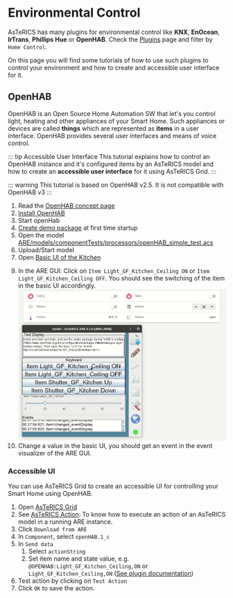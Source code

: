 # Environmental Control

AsTeRICS has many plugins for environmental control like **KNX**, **EnOcean**, **IrTrans**, **Phillips Hue** or **OpenHAB**. Check the [Plugins](/plugins/) page and filter by ```Home Control```.

On this page you will find some tutorials of how to use such plugins to control your environment and how to create and accessible user interface for it.

## OpenHAB

OpenHAB is an Open Source Home Automation SW that let's you control light, heating and other appliances of your Smart Home. Such appliances or devices are called **things** which are represented as **items** in a user interface. OpenHAB provides several user interfaces and means of voice control.

<!-- ![Screenshot: openHAB demo with different options (./light, heating, temperature, ...)](/plugins/processors/img/openhab_overview.png "Screenshot: openHAB demo with different options (light, heating, temperature, ...)") -->

::: tip Accessible User Interface
This tutorial explains how to control an OpenHAB instance and it's configured items by an AsTeRICS model and how to create an **accessible user interface** for it using AsTeRICS Grid.
:::

::: warning
This tutorial is based on OpenHAB v2.5. It is not compatible with OpenHAB v3
:::

1. Read the [OpenHAB concept page](https://v2.openhab.org/v2.5/docs/concepts/)
2. [Install OpenHAB](https://v2.openhab.org/download/)
3. Start openHab
4. [Create demo package](https://v2.openhab.org/v2.5/docs/configuration/packages.html#demo-package-sample-setup) at first time startup
5. Open the model [ARE/models/componentTests/processors/openHAB_simple_test.acs](http://webacs.asterics.eu/?areBaseURI=https://127.0.0.1:8083&openFile=https://raw.githubusercontent.com/asterics/AsTeRICS/master/bin/ARE/models/componentTests/processors/openHAB_simple_test.acs)
6. Upload/Start model
7. Open [Basic UI of the Kitchen](http://localhost:8080/basicui/app?w=GF_Kitchen&sitemap=demo)
<!-- ![Screenshot: OpenHAB Basic UI of Kitchen, showing light and roller shutter items](./img/openhab-basic-ui-kitchen.png) -->
9. In the ARE GUI: Click on ```Item Light_GF_Kitchen_Ceiling ON``` or ```Item Light_GF_Kitchen_Ceiling OFF```. You should see the switching of the item in the basic UI accordingly.
    ![Screenshot: OpenHAB Basic UI of Kitchen and ARE GUI with buttons to control OpenHAB items. Animation showing light and roller shutter items switched on and off and the temperature slider changing the temperature](./img/openhab-show-synced-control.gif)
10. Change a value in the basic UI, you should get an event in the event visualizer of the ARE GUI.

### Accessible UI

You can use AsTeRICS Grid to create an accessible UI for controlling your Smart Home using OpenHAB.

1. Open [AsTeRICS Grid](https://grid.asterics.eu)
2. See [AsTeRICS Action](../../manuals/asterics-grid/05_actions.html#asterics-action): To know how to execute an action of an AsTeRICS model in a running ARE instance.
3. Click ```Download from ARE```
4. In ```Component```, select ```openHAB.1_c```
5. In ```Send data```
   1. Select ```actionString```
   2. Set item name and state value, e.g. ```@OPENHAB:Light_GF_Kitchen_Ceiling,ON``` or ```Light_GF_Kitchen_Ceiling,ON``` ([See plugin documentation](../../plugins/processors/OpenHAB.html#input-port-description))
6. Test action by clicking on ```Test Action```
7. Click ```OK``` to save the action.

<!--
## KNX

## Enocean

## IrTrans

-->
